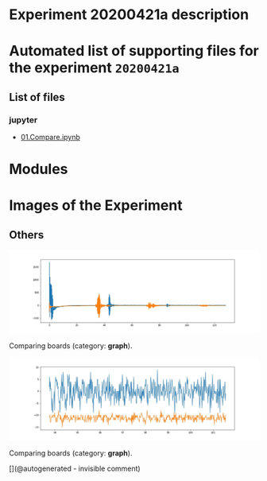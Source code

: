 # Experiment 20200421a description





# Automated list of supporting files for the __experiment `20200421a`__

## List of files

### jupyter

* [01.Compare.ipynb](/matty/LawA/comparatif/01.Compare.ipynb)





# Modules





# Images of the Experiment

## Others

![](/matty/LawA/comparatif/signal_check.jpg)

Comparing boards (category: __graph__).

![](/matty/LawA/comparatif/noise_check.jpg)

Comparing boards (category: __graph__).










[](@autogenerated - invisible comment)